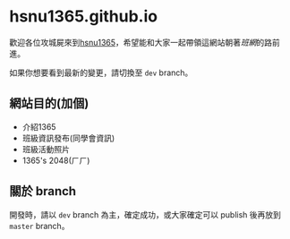 # hsnu1365.github.io

歡迎各位攻城屍來到[hsnu1365](http://hsnu1365.github.io)，希望能和大家一起帶領這網站朝著*班網*的路前進。

如果你想要看到最新的變更，請切換至 `dev` branch。


## 網站目的(加個)

- 介紹1365
- 班級資訊發布(同學會資訊)
- 班級活動照片
- 1365's 2048(ㄏㄏ)


## 關於 branch

開發時，請以 `dev` branch 為主，確定成功，或大家確定可以 publish 後再放到 `master` branch。


